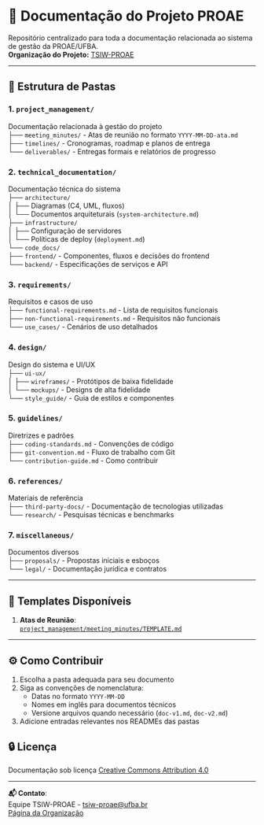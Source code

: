 # 📁 Documentação do Projeto PROAE

Repositório centralizado para toda a documentação relacionada ao sistema de gestão da PROAE/UFBA.  
**Organização do Projeto:** [TSIW-PROAE](https://github.com/TSIW-PROAE)

---

## 📂 Estrutura de Pastas

### 1. **`project_management/`**  
Documentação relacionada à gestão do projeto  
├── `meeting_minutes/` - Atas de reunião no formato `YYYY-MM-DD-ata.md`  
├── `timelines/` - Cronogramas, roadmap e planos de entrega  
└── `deliverables/` - Entregas formais e relatórios de progresso  

### 2. **`technical_documentation/`**  
Documentação técnica do sistema  
├── `architecture/`  
│   ├── Diagramas (C4, UML, fluxos)  
│   └── Documentos arquiteturais (`system-architecture.md`)  
├── `infrastructure/`  
│   ├── Configuração de servidores  
│   └── Políticas de deploy (`deployment.md`)  
└── `code_docs/`  
    ├── `frontend/` - Componentes, fluxos e decisões do frontend  
    └── `backend/` - Especificações de serviços e API  

### 3. **`requirements/`**  
Requisitos e casos de uso  
├── `functional-requirements.md` - Lista de requisitos funcionais  
├── `non-functional-requirements.md` - Requisitos não funcionais  
└── `use_cases/` - Cenários de uso detalhados  

### 4. **`design/`**  
Design do sistema e UI/UX  
├── `ui-ux/`  
│   ├── `wireframes/` - Protótipos de baixa fidelidade  
│   └── `mockups/` - Designs de alta fidelidade  
└── `style_guide/` - Guia de estilos e componentes  

### 5. **`guidelines/`**  
Diretrizes e padrões  
├── `coding-standards.md` - Convenções de código  
├── `git-convention.md` - Fluxo de trabalho com Git  
└── `contribution-guide.md` - Como contribuir  

### 6. **`references/`**  
Materiais de referência  
├── `third-party-docs/` - Documentação de tecnologias utilizadas  
└── `research/` - Pesquisas técnicas e benchmarks  

### 7. **`miscellaneous/`**  
Documentos diversos  
├── `proposals/` - Propostas iniciais e esboços  
└── `legal/` - Documentação jurídica e contratos  

---

## 📝 Templates Disponíveis
1. **Atas de Reunião**:  
   [`project_management/meeting_minutes/TEMPLATE.md`](project_management/meeting_minutes/TEMPLATE.md)

---

## ⚙️ Como Contribuir
1. Escolha a pasta adequada para seu documento
2. Siga as convenções de nomenclatura:
   - Datas no formato `YYYY-MM-DD`
   - Nomes em inglês para documentos técnicos
   - Versione arquivos quando necessário (`doc-v1.md`, `doc-v2.md`)
3. Adicione entradas relevantes nos READMEs das pastas

## 🔒 Licença
Documentação sob licença [Creative Commons Attribution 4.0](LICENSE)

---

**📬 Contato**:  
Equipe TSIW-PROAE - [tsiw-proae@ufba.br](mailto:tsiw-proae@ufba.br)  
[Página da Organização](https://github.com/TSIW-PROAE)
